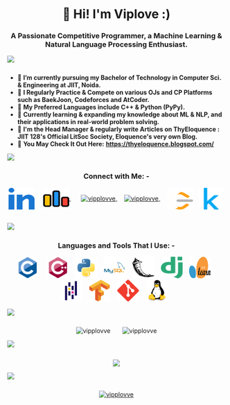 <h1 align="center">👋 Hi! I'm Viplove :)</h1>
<h3 align="center">A Passionate Competitive Programmer, a Machine Learning & Natural Language Processing Enthusiast.</h3>

<img src="https://user-images.githubusercontent.com/73097560/115834477-dbab4500-a447-11eb-908a-139a6edaec5c.gif"><h3 align="center"></h3>

- 🔭 **I’m currently pursuing my Bachelor of Technology in Computer Sci. & Engineering at JIIT, Noida.**
- 🪼 **I Regularly Practice & Compete on various OJs and CP Platforms such as BaekJoon, Codeforces and AtCoder.**
- 🧩 **My Preferred Languages include C++ & Python (PyPy).**
- 🌱 **Currently learning & expanding my knowledge about ML & NLP, and their applications in real-world problem solving.**
- 📝 **I'm the Head Manager & regularly write Articles on ThyEloquence : JIIT 128's Official LitSoc Society, Eloquence's very own Blog.**
- 🔗 **You May Check It Out Here:** **https://thyeloquence.blogspot.com/**

<img src="https://user-images.githubusercontent.com/73097560/115834477-dbab4500-a447-11eb-908a-139a6edaec5c.gif"><h3 align="center"></h3>

</div><h3 align="center">Connect with Me: - </h3>
<p align="center">
<a href="https://www.linkedin.com/in/viplove-tyagi-98a166252/" target="blank"><img align="center" src="https://raw.githubusercontent.com/teamedwardforever/Readme-Generator/71f25dd8b98329b168142a6b782a107b75eab178/svg/Social/linked-in-alt.svg" alt="Viplove Tyagi" height="50" width="60" /></a> &nbsp; &nbsp; <a href="https://codeforces.com/profile/vipplovve" target="blank"><img align="center" src="https://raw.githubusercontent.com/teamedwardforever/Readme-Generator/71f25dd8b98329b168142a6b782a107b75eab178/svg/Social/codeforces.svg" alt="vipplovve" height="50" width="60" /> </a> &nbsp; &nbsp;  &nbsp; <a href="https://atcoder.jp/users/vipplovve" target="blank"><img align="center" src="https://github.com/vipplovve/StudentHelpDesk/blob/main/Screenshots/Screenshot%202024-07-25%20190815.png" alt="vipplovve" height="50" width="60" /> </a> &nbsp; &nbsp; <a href="https://www.acmicpc.net/user/vipplovve" target="blank"><img align="center" src="https://github.com/vipplovve/StudentHelpDesk/blob/main/Screenshots/BaekJoon.png" alt="vipplovve" height="50" width="110" /> </a> &nbsp; &nbsp; <a href="https://www.leetcode.com/vipplovve" target="blank"><img align="center" src="https://raw.githubusercontent.com/teamedwardforever/Readme-Generator/71f25dd8b98329b168142a6b782a107b75eab178/svg/Social/leet-code.svg" alt="vipplovve" height="50" width="60" /></a> &nbsp; <a href="https://kaggle.com/vipplovve" target="blank"><img align="center" src="https://raw.githubusercontent.com/teamedwardforever/Readme-Generator/71f25dd8b98329b168142a6b782a107b75eab178/svg/Social/kaggle.svg" alt="vipplovve" height="50" width="60" /></a> &nbsp; &nbsp;</p>

<img src="https://user-images.githubusercontent.com/73097560/115834477-dbab4500-a447-11eb-908a-139a6edaec5c.gif"><h3 align="center"></h3>

<h3 align="center">Languages and Tools That I Use: -</h3>
<p align="center">
<img src="https://raw.githubusercontent.com/teamedwardforever/Readme-Generator/71f25dd8b98329b168142a6b782a107b75eab178/svg/Skills/Languages/c-original.svg" alt="C" height="50" width="50"/> &nbsp; &nbsp;
<img src="https://raw.githubusercontent.com/teamedwardforever/Readme-Generator/71f25dd8b98329b168142a6b782a107b75eab178/svg/Skills/Languages/cplusplus-original.svg" alt="CPP" height="50" width="50"/>&nbsp; &nbsp;
<img src="https://raw.githubusercontent.com/teamedwardforever/Readme-Generator/71f25dd8b98329b168142a6b782a107b75eab178/svg/Skills/Languages/python-original.svg" alt="Python" height="50" width="50""/>&nbsp; &nbsp;
<img src="https://raw.githubusercontent.com/teamedwardforever/Readme-Generator/71f25dd8b98329b168142a6b782a107b75eab178/svg/Skills/Database/mysql-original-wordmark.svg" alt="Mysql" height="50" width="50"/>&nbsp; &nbsp;
<img src="https://raw.githubusercontent.com/teamedwardforever/Readme-Generator/71f25dd8b98329b168142a6b782a107b75eab178/svg/Skills/Framework/pocoo_flask-icon.svg" alt="Flask" height="50" width="50"/>&nbsp; &nbsp;
<img src="https://raw.githubusercontent.com/teamedwardforever/Readme-Generator/71f25dd8b98329b168142a6b782a107b75eab178/svg/Skills/Framework/django.svg" alt="Django" height="50" width="50"/>&nbsp; &nbsp;
<img src="https://raw.githubusercontent.com/teamedwardforever/Readme-Generator/71f25dd8b98329b168142a6b782a107b75eab178/svg/Skills/ML/Scikit_learn_logo_small.svg" alt="Scikit" height="50" width="50"/>&nbsp; &nbsp;
<img src="https://raw.githubusercontent.com/teamedwardforever/Readme-Generator/71f25dd8b98329b168142a6b782a107b75eab178/svg/Skills/ML/pandas-original.svg" alt="Pandas" height="50" width="50"/>&nbsp; &nbsp;
<img src="https://raw.githubusercontent.com/teamedwardforever/Readme-Generator/71f25dd8b98329b168142a6b782a107b75eab178/svg/Skills/ML/tensorflow-icon.svg" alt="Tensorflow" height="50" width="50"/>&nbsp; &nbsp;
<img src="https://raw.githubusercontent.com/teamedwardforever/Readme-Generator/71f25dd8b98329b168142a6b782a107b75eab178/svg/Skills/Other/git-scm-icon.svg" alt="Git" height="50" width="50"/>&nbsp; &nbsp;
<img src="https://raw.githubusercontent.com/teamedwardforever/Readme-Generator/71f25dd8b98329b168142a6b782a107b75eab178/svg/Skills/Other/linux-original.svg" alt="Linux" height="50" width="50"/>&nbsp; &nbsp;
</p>

<img src="https://user-images.githubusercontent.com/73097560/115834477-dbab4500-a447-11eb-908a-139a6edaec5c.gif"><h3 align="center"></h3>

<p align="center">
<img height="180em" src="https://github-readme-stats.vercel.app/api/top-langs/?username=vipplovve&layout=compact&theme=tokyonight" alt=vipplovve /> &nbsp; &nbsp; &nbsp;
<img  height="180em" src="https://github-readme-stats.vercel.app/api?username=vipplovve&show_icons=true&locale=en&theme=nightowl" alt="vipplovve" />
</p>
<img src="https://user-images.githubusercontent.com/73097560/115834477-dbab4500-a447-11eb-908a-139a6edaec5c.gif"><h3 align="center"></h3>
<div align="center">
<a href="https://github.com/vipplovve">
<img align="center" src="http://github-profile-summary-cards.vercel.app/api/cards/profile-details?username=vipplovve&theme=gotham" height="180em" />
</div>

<img src="https://user-images.githubusercontent.com/73097560/115834477-dbab4500-a447-11eb-908a-139a6edaec5c.gif"><h3 align="center"></h3>

<p align="center"> <img src="https://komarev.com/ghpvc/?username=vipplovve&label=Profile%20views&color=0e75b6&style=flat" alt="vipplovve" /> </p>
